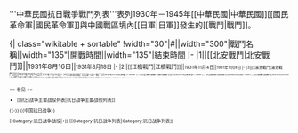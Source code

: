 '''中華民國抗日戰爭戰鬥列表'''表列1930年－1945年[[中華民國|中華民國]][[國民革命軍|國民革命軍]]與中國戰區境內[[日軍|日軍]]發生的[[戰鬥|戰鬥]]。

{| class="wikitable + sortable"
!width="30"|#||width="300"|戰鬥名稱||width="135"|開戰時間||width="135"|結束時間
|-
|1||[[北安戰鬥|北安戰鬥]]||<small>1931年8月16日||<small>1931年8月18日
|-
|2||[[江橋戰鬥|江橋戰鬥]]||<small>1931年11月4日||<small>1931年11月8日
|-
|3||[[湯池戰鬥|湯池戰鬥]]||<small>1931年11月14日||<small>1931年11月18日
|-
|4||[[薀藻浜戰鬥|薀藻-{浜}-戰鬥]]||<small>1932年2月13日||align ="center"|─
|-
|5||[[廟行鎮戰鬥|廟行鎮戰鬥]]||<small>1932年2月中旬之後||align ="center"|─
|-
|6||[[興隆戰鬥|興隆戰鬥]]||<small>1932年6月19日||align ="center"|─
|-
|7||[[海倫戰鬥|海倫戰鬥]]||<small>1932年7月27日||<small>1932年7月29日
|-
|8||[[長春戰鬥_(抗日戰爭)|長春戰鬥 (抗日戰爭)]]||<small>1932年8月1日||<small>1932年8月9日
|-
|9||[[山海關戰鬥_(抗日戰爭)|山海關戰鬥 (抗日戰爭)]]||<small>1933年1月23日||align ="center"|─
|-
|10||[[九門口戰鬥_(抗日戰爭)|九門口戰鬥 (抗日戰爭)]]||<small>1933年1月10日||<small>1933年2月4日
|-
|11||[[開魯戰鬥|開魯戰鬥]]||<small>1933年2月11日||<small>1933年2月24日
|-
|12||[[南嶺戰鬥|南嶺戰鬥]]||<small>1933年2月21日||align ="center"|─
|-
|13||[[朝陽戰鬥_(抗日戰爭)|朝陽戰鬥 (抗日戰爭)]]||<small>1933年2月24日||align ="center"|─
|-
|14||[[凌南戰鬥|凌南戰鬥]]||<small>1933年2月26日||align ="center"|─
|-
|15||[[赤峰戰鬥|赤峰戰鬥]]||<small>1933年3月1日||<small>1933年3月3日
|-
|16||[[冷口戰鬥|冷口戰鬥]]||<small>1933年3月4日||align ="center"|─
|-
|17||[[喜峰口戰鬥_(抗日戰爭)|喜峰口戰鬥]]||<small>1933年3月12日||<small>1933年3月24日
|-
|18||[[多倫戰鬥_(抗日戰爭)|多倫戰鬥 (抗日戰爭)]]||<small>1933年4月2日||align ="center"|─
|-
|19||[[灤東戰鬥|灤東戰鬥]]||<small>1933年4月4日||<small>1933年5月13日
|-
|20||[[南天門戰鬥|南天門戰鬥]]||<small>1933年4月21日||<small>1933年5月13日
|-
|21||[[通州戰鬥|通州戰鬥]]||<small>1933年5月22日||<small>1933年6月17日
|-
|22||[[外蒙戰鬥|外蒙戰鬥]]||<small>1935年1月30日||align ="center"|─
|-
|23||[[沽源戰鬥|沽源戰鬥]]||<small>1935年12月9日||<small>1935年12月22日
|-
|24||[[百靈廟戰鬥|百靈廟戰鬥]]||<small>1936年11月10日||<small>1936年11月24日
|-
|25||[[陶林戰鬥|陶林戰鬥]]||<small>1936年11月15日||<small>1936年11月20日
|-
|26||[[商都戰鬥|商都戰鬥]]||<small>1936年12月2日||align ="center"|─
|-
|27||[[通縣戰鬥|通縣戰鬥]]||<small>1937年7月20日||align ="center"|─
|-
|28||[[廓房戰鬥|廓房戰鬥]]||<small>1937年7月20日||align ="center"|─
|-
|29||[[北平戰鬥_(抗日戰爭)|北平戰鬥 (抗日戰爭)]]||<small>1937年7月28日||<small>1937年8月4日
|-
|30||[[大沽戰鬥|大沽戰鬥]]||<small>1937年7月29日||align ="center"|─
|-
|31||[[平津戰鬥|平津戰鬥]]||<small>1937年7月29日||align ="center"|─
|-
|32||[[南口戰鬥_(抗日戰爭)|南口戰鬥 (抗日戰爭)]]||<small>1937年8月8日||<small>1937年8月16日
|-
|33||[[居庸關戰鬥_(抗日戰爭)|居庸關戰鬥 (抗日戰爭)]]||<small>1937年8月11日||<small>1937年8月25日
|-
|☆||[[中日首次空戰|中日首次空戰]]||<small>1937年8月14日18:10||<small>1937年8月14日19:30
|-
|34||[[天鎮戰鬥|天鎮戰鬥]]||<small>1937年9月2日||<small>1937年9月10日
|-
|35||[[張家口戰鬥|張家口戰鬥]]||<small>1937年8月21日||<small>1937年8月26日
|-
|36||[[大同戰鬥_(抗日戰爭)|大同戰鬥 (抗日戰爭)]]||<small>1937年9月1日||<small>1937年9月12日
|-
|37||[[集寧戰鬥_(抗日戰爭)|集寧戰鬥 (抗日戰爭)]]||<small>1937年9月9日||<small>1937年9月24日
|-
|38||[[歸綏戰鬥_(抗日戰爭)|歸綏戰鬥 (抗日戰爭)]]||<small>1937年9月26日||<small>1937年10月12日
|-
|39||[[永清房山戰鬥|永清房山戰鬥]]||<small>1937年8月7日||<small>1937年9月18日
|-
|40||[[正定石家莊戰鬥|正定石家莊戰鬥]]||<small>1937年9月21日||<small>1937年9月24日
|-
|41||[[安陽戰鬥_(抗日戰爭)|安陽戰鬥 (抗日戰爭)]]||<small>1937年10月19日||<small>1937年11月4日
|-
|42||[[馬廠戰鬥_(抗日戰爭)|馬廠戰鬥 (抗日戰爭)]]||<small>1937年8月10日||<small>1937年9月11日
|-
|43||[[姚官屯戰鬥|姚官屯戰鬥]]||<small>1937年9月21日||<small>1937年9月25日
|-
|44||[[德縣戰鬥|德縣戰鬥]]||<small>1937年9月26日||<small>1937年10月3日
|-
|45||[[徒駭河戰鬥|徒駭河戰鬥]]||<small>1937年10月12日||<small>1937年11月13日
|-
|46||[[平型關戰鬥|平型關戰鬥]]||<small>1937年9月3日||<small>1937年9月30日
|-
|47||[[崞縣原平戰鬥|崞縣原平戰鬥]]||1937年10月1日
|1937年10月11日
|-
|48||[[忻口戰鬥|忻口戰鬥]]||1937年10月11日
|1937年11月5日
|-
|49||[[娘子關戰鬥|娘子關戰鬥]]||1937年10月6日
|1937年10月26日
|-
|50||[[張華浜戰鬥|張華浜戰鬥]]||<small>1937年8月23日||<small>1937年8月27日
|-
|51||[[上海市區戰鬥|上海市區戰鬥]]||<small>1937年8月30日||<small>1937年9月11日
|-
|52||[[吳淞戰鬥|吳淞戰鬥]]||<small>1937年8月30日||<small>1937年9月5日
|-
|53||[[羅店瀏河戰鬥|羅店瀏河戰鬥]]||<small>1937年8月12日||<small>1937年9月11日
|-
|54||[[謝家橋戰鬥|謝家橋戰鬥]]||<small>1937年11月15日||<small>1937年11月19日
|-
|55||[[常熟戰鬥|常熟戰鬥]]||<small>1937年11月15日||<small>1937年11月19日
|-
|56||[[金山衛戰鬥|金山衛戰鬥]]||<small>1937年11月5日||<small>1937年11月10日
|-
|57||[[吳興戰鬥|吳興戰鬥]]||<small>1937年11月20日||<small>1937年11月26日
|-
|58||[[沙塘口戰鬥|沙塘口戰鬥]]||<small>1937年11月27日||<small>1937年12月2日
|-
|59||[[濟寧汶上戰鬥|濟寧汶上戰鬥]]||<small>1937年9月3日||<small>1937年9月30日
|-
|60||[[滕縣戰鬥_(抗日戰爭)|滕縣戰鬥 (抗日戰爭)]]||<small>1938年3月14日||<small>1938年3月18日
|-
|61||[[臨城戰鬥_(抗日戰爭)|臨城戰鬥 (抗日戰爭)]]||<small>1938年3月18日||<small>1938年3月19日
|-
|62||[[臨沂向城戰鬥|臨沂向城戰鬥]]||<small>1938年3月9日||<small>1938年4月21日
|-
|63||[[台兒莊戰鬥_(抗日戰爭)|台兒莊戰鬥 (抗日戰爭)]]||<small>1938年3月17日||<small>1938年4月19日
|-
|64||[[蒙城戰鬥|蒙城戰鬥]]||<small>1938年5月1日||<small>1938年5月10日
|-
|65||[[合肥戰鬥_(抗日戰爭)|合肥戰鬥 (抗日戰爭)]]||<small>1938年5月4日||<small>1938年5月15日
|-
|66||[[沛縣碣山戰鬥|沛縣碣山戰鬥]]||<small>1938年5月1日||<small>1938年5月18日
|-
|67||[[蕭永宿戰鬥|蕭永宿戰鬥]]||<small>1938年5月12日||<small>1938年5月19日
|-
|68||[[荷澤戰鬥|荷澤戰鬥]]||<small>1938年5月14日||<small>1938年5月16日
|-
|69||[[儀封戰鬥|儀封戰鬥]]||<small>1938年5月16日||<small>1938年5月27日
|-
|70||[[歸德戰鬥|歸德戰鬥]]||<small>1938年5月21日||<small>1938年5月30日
|-
|71||[[舒城戰鬥|舒城戰鬥]]||<small>1938年6月3日||<small>1938年6月14日
|-
|72||[[源潭舖戰鬥|源潭舖戰鬥]]||<small>1938年6月15日||<small>1938年6月15日
|-
|73||[[太湖戰鬥|太湖戰鬥]]||<small>1938年1月20日||<small>1938年7月6日
|-
|74||[[龍井關戰鬥|龍井關戰鬥]]||<small>1938年1月24日||<small>1938年7月5日
|-
|75||[[姑塘九江戰鬥|姑塘九江戰鬥]]||<small>1938年7月9日||<small>1938年7月26日
|-
|76||[[小池口戰鬥|小池口戰鬥]]||||
|-
|77||[[太湖宿松戰鬥|太湖宿松戰鬥]]||||
|-
|78||[[潛山太湖戰鬥|潛山太湖戰鬥]]||||
|-
|79||[[黃梅戰鬥|黃梅戰鬥]]||||
|-
|80||[[六安霍山戰鬥_(抗日戰爭)|六安霍山戰鬥 (抗日戰爭)]]||||
|-
|81||[[瑞昌戰鬥|瑞昌戰鬥]]||||
|-
|82||[[廣濟戰鬥_(抗日戰爭)|廣濟戰鬥 (抗日戰爭)]]||||
|-
|83||[[陽新戰鬥_(抗日戰爭)|陽新戰鬥 (抗日戰爭)]]||||
|-
|84||[[金牛鄂城戰鬥|金牛鄂城戰鬥]]||||
|-
|85||[[德安戰鬥_(抗日戰爭)|德安戰鬥 (抗日戰爭)]]||||
|-
|86||[[通山嶽陽戰鬥|通山嶽陽戰鬥]]||||
|-
|87||[[夏店轉進戰鬥|夏店轉進戰鬥]]||||
|-
|88||[[應山轉進戰鬥|應山轉進戰鬥]]||||
|-
|89||[[廈門戰鬥_(抗日戰爭)|廈門戰鬥 (抗日戰爭)]]||||
|-
|90||[[南澳戰鬥|南澳戰鬥]]||||
|-
|91||[[廣州戰鬥_(抗日戰爭)|廣州戰鬥 (抗日戰爭)]]||||
|-
|92||[[瓊崖戰鬥|瓊崖戰鬥]]||||
|-
|93||[[江門新會戰鬥|江門新會戰鬥]]||||
|-
|94||[[潮汕戰鬥_(抗日戰爭)|潮汕戰鬥 (抗日戰爭)]]||||
|-
|95||[[武寧戰鬥_(抗日戰爭)|武寧戰鬥 (抗日戰爭)]]||||
|-
|96||[[修水錦江戰鬥|修水錦江戰鬥]]||||
|-
|97||[[奉新戰鬥|奉新戰鬥]]||||
|-
|98||[[南昌戰鬥_(抗日戰爭)|南昌戰鬥 (抗日戰爭)]]||||
|-
|99||[[塔兒灣戰鬥|塔兒灣戰鬥]]||||
|-
|100||[[高城戰鬥_(抗日戰爭)|高城戰鬥 (抗日戰爭)]]||||
|-
|101||[[天河口戰鬥|天河口戰鬥]]||||
|-
|102||[[棗陽戰鬥|棗陽戰鬥]]||||
|-
|103||[[南陽戰鬥|南陽戰鬥]]||||
|-
|104||[[高安上富戰鬥|高安上富戰鬥]]||||
|-
|105||[[通城南江戰鬥|通城南江戰鬥]]||||
|-
|106||[[欽州灣戰鬥|欽州灣戰鬥]]||||
|-
|107||[[陸屋戰鬥|陸屋戰鬥]]||||
|-
|108||[[崑崙關戰鬥|崑崙關戰鬥]]||||
|-
|109||[[綏淥戰鬥|綏淥戰鬥]]||||
|-
|110||[[鎮南戰鬥|鎮南戰鬥]]||||
|-
|111||[[邕賓線戰鬥|邕賓線戰鬥]]||||
|-
|112||[[甘棠戰鬥|甘棠戰鬥]]||||
|-
|113||[[賓陽戰鬥_(抗日戰爭)|賓陽戰鬥 (抗日戰爭)]]||||
|-
|114||[[靈山戰鬥_(抗日戰爭)|靈山戰鬥 (抗日戰爭)]]||||
|-
|115||[[邕龍線戰鬥|邕龍線戰鬥]]||||
|-
|116||[[山內多寶灣戰鬥|山內多寶灣戰鬥]]||||
|-
|117||[[钟祥战斗_(1939年)|钟祥战斗 (1939年)]]||||
|-
|118||[[第二次高城戰鬥_(抗日戰爭)|第二次高城戰鬥 (抗日戰爭)]]||||
|-
|119||[[崇陽戰鬥_(抗日戰爭)|崇陽戰鬥 (抗日戰爭)]]||||
|-
|120||[[大沙坪戰鬥|大沙坪戰鬥]]||||
|-
|121||[[大通貴池戰鬥|大通貴池戰鬥]]||||
|-
|122||[[第二次南昌戰鬥_(抗日戰爭)|第二次南昌戰鬥 (抗日戰爭)]]||||
|-
|123||[[安慶蕪湖戰鬥|安慶蕪湖戰鬥]]||||
|-
|124||[[青陽戰鬥|青陽戰鬥]]||||
|-
|125||[[蕭山戰鬥_(抗日戰爭)|蕭山戰鬥 (抗日戰爭)]]||||
|-
|126||[[馬家廟戰鬥|馬家廟戰鬥]]||||
|-
|127||[[長子戰鬥_(抗日戰爭)|長子戰鬥 (抗日戰爭)]]||||
|-
|128||[[壺關戰鬥|壺關戰鬥]]||||
|-
|129||[[黃土嶺戰鬥|黃土嶺戰鬥]]||||
|-
|130||[[良口呂田戰鬥|良口呂田戰鬥]]||||
|-
|131||[[增城從化戰鬥|增城從化戰鬥]]||||
|-
|132||[[泌陽戰鬥|泌陽戰鬥]]||||
|-
|133||[[薩拉齊戰鬥|薩拉齊戰鬥]]||||
|-
|134||[[滋陽戰鬥|滋陽戰鬥]]||||
|-
|135||[[界河戰鬥_(抗日戰爭)|界河戰鬥 (抗日戰爭)]]||||
|-
|136||[[第二次臨城戰鬥_(抗日戰爭)|第二次臨城戰鬥 (抗日戰爭)]]||||
|-
|137||[[蚌埠滁陽戰鬥|蚌埠滁陽戰鬥]]||||
|-
|138||[[德州戰鬥_(抗日戰爭)|德州戰鬥 (抗日戰爭)]]||||
|-
|139||[[冊井渡口戰鬥|冊井渡口戰鬥]]||||
|-
|140||[[望都淶源戰鬥|望都淶源戰鬥]]||||
|-
|141||[[信陽唐河戰鬥|信陽唐河戰鬥]]||||
|-
|142||[[第二次棗陽戰鬥|第二次棗陽戰鬥]]||||
|-
|143||[[呂堰鎮戰鬥|呂堰鎮戰鬥]]||||
|-
|144||[[雙溝附近戰鬥|雙溝附近戰鬥]]||||
|-
|145||[[滾河兩岸戰鬥|滾河兩岸戰鬥]]||||
|-
|146||[[南爪店戰鬥|南爪店戰鬥]]||||
|-
|147||[[大洪山區戰鬥|大洪山區戰鬥]]||||
|-
|148||[[鄂西戰鬥|鄂西戰鬥]]||||
|-
|149||[[接官廳戰鬥|接官廳戰鬥]]||||
|-
|150||[[第二次南陽戰鬥|第二次南陽戰鬥]]||||
|-
|151||[[第二次泌陽戰鬥|第二次泌陽戰鬥]]||||
|-
|152||[[第二次奉新戰鬥|第二次奉新戰鬥]]||||
|-
|153||[[孟縣濟源戰鬥|孟縣濟源戰鬥]]||||
|-
|154||[[董封戰鬥|董封戰鬥]]||||
|-
|155||[[阜落鎮戰鬥|阜落鎮戰鬥]]||||
|-
|156||[[張店鎮戰鬥|張店鎮戰鬥]]||||
|-
|157||[[大雲山港口戰鬥|大雲山港口戰鬥]]||||
|-
|158||[[黃棠長樂街戰鬥|黃棠長樂街戰鬥]]||||
|-
|159||[[金井栗橋戰鬥|金井栗橋戰鬥]]||||
|-
|160||[[長沙戰鬥_(抗日戰爭)|長沙戰鬥 (抗日戰爭)]]||||
|-
|161||[[梅樹灘新牆戰鬥|梅樹灘新牆戰鬥]]||||
|-
|162||[[長樂街福林舖戰鬥|長樂街福林舖戰鬥]]||||
|-
|163||[[歸義新開市戰鬥|歸義新開市戰鬥]]||||
|-
|164||[[春華山戰鬥|春華山戰鬥]]||||
|-
|165||[[第二次長沙战役|第二次長沙戰鬥 (抗日戰爭)]]||||
|-
|166||[[金華蘭溪戰鬥|金華蘭溪戰鬥]]||||
|-
|167||[[衢州戰鬥|衢州戰鬥]]||||
|-
|168||[[麗水青田戰鬥|麗水青田戰鬥]]||||
|-
|169||[[遂昌雲和戰鬥|遂昌雲和戰鬥]]||||
|-
|170||[[進賢鷹潭戰鬥|進賢鷹潭戰鬥]]||||
|-
|171||[[臨川滸灣金谿戰鬥|臨川滸灣金谿戰鬥]]||||
|-
|172||[[南城宜黃戰鬥|南城宜黃戰鬥]]||||
|-
|173||[[樟樹豐城戰鬥|樟樹豐城戰鬥]]||||
|-
|174||[[南縣安鄉戰鬥|南縣安鄉戰鬥]]||||
|-
|175||[[漁洋關戰鬥|漁洋關戰鬥]]||||
|-
|176||[[石牌戰鬥|石牌戰鬥]]||||
|-
|177||[[宜都戰鬥|宜都戰鬥]]||||
|-
|178||[[第二次南縣安鄉戰鬥|第二次南縣安鄉戰鬥]]||||
|-
|179||[[公安煖水街戰鬥|公安煖水街戰鬥]]||||
|-
|180||[[津市灃縣石門戰鬥|津市灃縣石門戰鬥]]||||
|-
|181||[[慈利桃園戰鬥|慈利桃園戰鬥]]||||
|-
|182||[[常德会战|常德戰鬥 (抗日戰爭)]]||||
|-
|183||[[邙山頭中牟戰鬥|邙山頭中牟戰鬥]]||||
|-
|184||[[密縣登封戰鬥|密縣登封戰鬥]]||||
|-
|185||[[許昌郾城戰鬥|許昌郾城戰鬥]]||||
|-
|186||[[臨汝戰鬥_(抗日戰爭)|臨汝戰鬥 (抗日戰爭)]]||||
|-
|187||[[洛陽龍門戰鬥|洛陽龍門戰鬥]]||||
|-
|188||[[靈寶函谷關戰鬥|靈寶函谷關戰鬥]]||||
|-
|189||[[舞陽寶豐戰鬥|舞陽寶豐戰鬥]]||||
|-
|190||[[穎上阜陽戰鬥|穎上阜陽戰鬥]]||||
|-
|191||[[永和古港戰鬥|永和古港戰鬥]]||||
|-
|192||[[瀏陽戰鬥|瀏陽戰鬥]]||||
|-
|193||[[第三次长沙战役|第三次長沙戰鬥 (抗日戰爭)]]||||
|-
|194||[[益陽寧鄉戰鬥|益陽寧鄉戰鬥]]||||
|-
|195||[[萍鄉醴陵戰鬥|萍鄉醴陵戰鬥]]||||
|-
|196||[[衡陽戰鬥|衡陽戰鬥]]||||
|-
|197||[[黃沙河全縣戰鬥|黃沙河全縣戰鬥]]||||
|-
|198||[[興安戰鬥|興安戰鬥]]||||
|-
|199||[[松江大溶江戰鬥|松江大溶江戰鬥]]||||
|-
|200||[[桂林戰鬥_(抗日戰爭)|桂林戰鬥 (抗日戰爭)]]||||
|-
|201||[[平南戰鬥|平南戰鬥]]||||
|-
|202||[[永福柳城戰鬥|永福柳城戰鬥]]||||
|-
|203||[[修仁戰鬥|修仁戰鬥]]||||
|-
|204||[[柳州戰鬥_(抗日戰爭)|柳州戰鬥 (抗日戰爭)]]||||
|-
|205||[[宜山戰鬥|宜山戰鬥]]||||
|-
|206||[[懷遠戰鬥_(抗日戰爭)|懷遠戰鬥 (抗日戰爭)]]||||
|-
|207||[[河池南丹戰鬥|河池南丹戰鬥]]||||
|-
|208||[[寧遠藍山戰鬥|寧遠藍山戰鬥]]||||
|-
|209||[[樂昌坪石戰鬥|樂昌坪石戰鬥]]||||
|-
|210||[[清遠戰鬥_(抗日戰爭)|清遠戰鬥 (抗日戰爭)]]||||
|-
|211||[[曲江戰鬥|曲江戰鬥]]||||
|-
|212||[[豐陽彬縣戰鬥|豐陽彬縣戰鬥]]||||
|-
|213||[[宜章良田戰鬥|宜章良田戰鬥]]||||
|-
|214||[[高隴戰鬥|高隴戰鬥]]||||
|-
|215||[[蓮花戰鬥_(抗日戰爭)|蓮花戰鬥 (抗日戰爭)]]||||
|-
|216||[[永新戰鬥|永新戰鬥]]||||
|-
|217||[[遂川戰鬥_(抗日戰爭)|遂川戰鬥 (抗日戰爭)]]||||
|-
|218||[[贛州戰鬥_(抗日戰爭)|贛州戰鬥 (抗日戰爭)]]||||
|-
|219||[[惠陽戰鬥|惠陽戰鬥]]||||
|-
|220||[[海豐陸豐戰鬥|海豐陸豐戰鬥]]||||
|-
|221||[[南漳戰鬥_(抗日戰爭)|南漳戰鬥 (抗日戰爭)]]||||
|-
|222||[[襄陽樊城戰鬥|襄陽樊城戰鬥]]||||
|-
|223||[[老河口戰鬥|老河口戰鬥]]||||
|-
|224||[[茨河市戰鬥|茨河市戰鬥]]||||
|-
|225||[[第三次南陽戰鬥|第三次南陽戰鬥]]||||
|-
|226||[[西峽口戰鬥|西峽口戰鬥]]||||
|-
|227||[[長水鎮戰鬥|長水鎮戰鬥]]||||
|-
|228||[[宮道口戰鬥|宮道口戰鬥]]||||
|-
|229||[[新寧戰鬥|新寧戰鬥]]||||
|-
|230||[[邵陽戰鬥|邵陽戰鬥]]||||
|-
|231||[[寧鄉益陽戰鬥|寧鄉益陽戰鬥]]||||
|-
|232||[[武陽茶舖子戰鬥|武陽茶舖子戰鬥]]||||
|-
|233||[[新寧武岡戰鬥|新寧武岡戰鬥]]||||
|-
|234||[[第二次邵陽戰鬥|第二次邵陽戰鬥]]||||
|-
|235||[[都安戰鬥|都安戰鬥]]||||
|-
|236||[[南寧戰鬥_(抗日戰爭)|南寧戰鬥 (抗日戰爭)]]||||
|-
|237||[[龍州戰鬥_(抗日戰爭)|龍州戰鬥 (抗日戰爭)]]||||
|-
|238||[[第二次柳州戰鬥_(抗日戰爭)|第二次柳州戰鬥 (抗日戰爭)]]||||
|-
|239||[[河池戰鬥|河池戰鬥]]||||
|-
|240||[[宣山戰鬥|宣山戰鬥]]||||
|-
|241||[[第二次桂林戰鬥_(抗日戰爭)|第二次桂林戰鬥 (抗日戰爭)]]||||
|-
|242||[[義寧全縣戰鬥|義寧全縣戰鬥]]||||
|-
|243||[[鄂克春戰鬥|鄂克春戰鬥]]||||
|-
|244||[[同古葉達西戰鬥|同古葉達西戰鬥]]||||
|-
|245||[[斯瓦河戰鬥|斯瓦河戰鬥]]||||
|-
|246||[[平滿納戰鬥|平滿納戰鬥]]||||
|-
|247||[[毛奇羅衣攷戰鬥|毛奇羅衣攷戰鬥]]||||
|-
|248||[[棠古戰鬥|棠古戰鬥]]||||
|-
|249||[[仁安羌戰鬥|仁安羌戰鬥]]||||
|-
|250||[[臘戊戰鬥|臘戊戰鬥]]||||
|-
|251||[[惠通橋戰鬥|惠通橋戰鬥]]||||
|-
|252||[[松山戰鬥|松山戰鬥]]||||
|-
|253||[[龍陵戰鬥|龍陵戰鬥]]||||
|-
|254||[[騰衝戰鬥|騰衝戰鬥]]||||
|-
|255||[[平戞戰鬥|平戞戰鬥]]||||
|-
|256||[[芒市戰鬥|芒市戰鬥]]||||
|-
|257||[[晼町戰鬥|晼町戰鬥]]||||
|-
|258||[[於邦戰鬥|於邦戰鬥]]||||
|-
|259||[[太洛戰鬥|太洛戰鬥]]||||
|-
|260||[[孟關戰鬥|孟關戰鬥]]||||
|-
|261||[[瓦魯班戰鬥|瓦魯班戰鬥]]||||
|-
|262||[[拉班戰鬥|拉班戰鬥]]||||
|-
|263||[[西通戰鬥|西通戰鬥]]||||
|-
|264||[[迦邁戰鬥|迦邁戰鬥]]||||
|-
|265||[[孟拱戰鬥|孟拱戰鬥]]||||
|-
|266||[[密支那战役|密支那戰鬥]]||||
|-
|267||[[八莫戰鬥|八莫戰鬥]]||||
|-
|268||[[南坎戰鬥|南坎戰鬥]]||||
|-
|269||[[新維戰鬥|新維戰鬥]]||||
|-
|270||[[懷北防禦戰鬥|懷北防禦戰鬥]]||||
|-
|271||[[望都石家莊戰鬥|望都石家莊戰鬥]]||||
|-
|272||[[沁源游擊戰鬥|沁源游擊戰鬥]]||||
|-
|273||[[長治晉城間戰鬥|長治晉城間戰鬥]]||||
|-
|274||[[清水河偏關戰鬥|清水河偏關戰鬥]]||||
|-
|275||[[沁水戰鬥|沁水戰鬥]]||||
|-
|276||[[蒲掌戰鬥|蒲掌戰鬥]]||||
|-
|277||[[垣曲戰鬥|垣曲戰鬥]]||||
|-
|278||[[同善戰鬥|同善戰鬥]]||||
|-
|279||[[翼城浮山戰鬥|翼城浮山戰鬥]]||||
|-
|280||[[鄉寧石口鎮間呂梁山戰鬥|鄉寧石口鎮間呂梁山戰鬥]]||||
|-
|281||[[午城戰鬥_(抗日戰爭)|午城戰鬥 (抗日戰爭)]]||||
|-
|282||[[安邑運城戰鬥|安邑運城戰鬥]]||||
|-
|283||[[第二次翼城浮山戰鬥|第二次翼城浮山戰鬥]]||||
|-
|284||[[第二次董封戰鬥|第二次董封戰鬥]]||||
|-
|285||[[高平陵戰鬥|高平陵戰鬥]]||||
|-
|286||[[翼城戰鬥|翼城戰鬥]]||||
|-
|287||[[絳縣戰鬥|絳縣戰鬥]]||||
|-
|288||[[安北包頭間戰鬥|安北包頭間戰鬥]]||||
|-
|289||[[林縣臨淇陵川戰鬥|林縣臨淇陵川戰鬥]]||||
|-
|290||[[陵川附近戰鬥|陵川附近戰鬥]]||||
|-
|291||[[第二次林縣臨淇陵川戰鬥|第二次林縣臨淇陵川戰鬥]]||||
|-
|292||[[長治晉城固縣戰鬥|長治晉城固縣戰鬥]]||||
|-
|293||[[新城森蓋戰鬥|新城森蓋戰鬥]]||||
|-
|294||[[嘉興吳興富陽戰鬥|嘉興吳興富陽戰鬥]]||||
|-
|295||[[高郵戰鬥|高郵戰鬥]]||||
|-
|296||[[鹽城戰鬥_(抗日戰爭)|鹽城戰鬥 (抗日戰爭)]]||||
|-
|297||[[淮陰寶應戰鬥|淮陰寶應戰鬥]]||||
|-
|298||[[盱眙戰鬥|盱眙戰鬥]]||||
|-
|299||[[淮陰戰鬥_(抗日戰爭)|淮陰戰鬥 (抗日戰爭)]]||||
|-
|300||[[長興宜興富陽戰鬥|長興宜興富陽戰鬥]]||||
|-
|301||[[梁園戰鬥|梁園戰鬥]]||||
|-
|302||[[黃梅廣濟戰鬥|黃梅廣濟戰鬥]]||||
|-
|303||[[黃土嶺羅田甕門關戰鬥|黃土嶺羅田甕門關戰鬥]]||||
|-
|304||[[麻城黃土崗戰鬥|麻城黃土崗戰鬥]]||||
|-
|305||[[西路口新店商城戰鬥|西路口新店商城戰鬥]]||||
|-
|306||[[立煌戰鬥|立煌戰鬥]]||||
|-
|307||[[潢川光山戰鬥|潢川光山戰鬥]]||||
|-
|308||[[第二次潛山太湖戰鬥|第二次潛山太湖戰鬥]]||||
|-
|309||[[沔陽新口監利戰鬥|沔陽新口監利戰鬥]]||||
|-
|310||[[蒙陰莒縣諸城戰鬥|蒙陰莒縣諸城戰鬥]]||||
|-
|311||[[沂蒙山區戰鬥|沂蒙山區戰鬥]]||||
|-
|312||[[文昌戰鬥|文昌戰鬥]]||||
|-
|313||[[海口戰鬥|海口戰鬥]]||||
|-
|314||[[陵水戰鬥|陵水戰鬥]]||||
|-
|315||[[汕頭戰鬥|汕頭戰鬥]]||||
|-
|316||[[潮安戰鬥|潮安戰鬥]]||||
|-
|317||[[詔安戰鬥|詔安戰鬥]]||||
|-
|318||[[東山戰鬥_(抗日戰爭)|東山戰鬥 (抗日戰爭)]]||||
|-
|319||[[澄海戰鬥|澄海戰鬥]]||||
|-
|320||[[良口戰鬥|良口戰鬥]]||||
|-
|321||[[松江轰炸|松江轰炸]]||||
|}

== 参见 ==
* [[抗日战争主要战役列表|抗日战争主要战役列表]]

{{-}}
{{中国抗日战争}}

[[Category:抗日战争战役|*]]
[[Category:抗日战争列表|Category:抗日战争列表]]